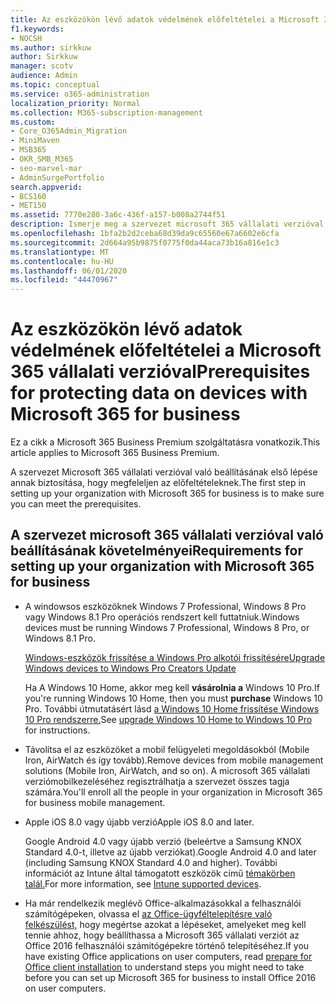 ```yaml
---
title: Az eszközökön lévő adatok védelmének előfeltételei a Microsoft 365 vállalati verzióval
f1.keywords:
- NOCSH
ms.author: sirkkuw
author: Sirkkuw
manager: scotv
audience: Admin
ms.topic: conceptual
ms.service: o365-administration
localization_priority: Normal
ms.collection: M365-subscription-management
ms.custom:
- Core_O365Admin_Migration
- MiniMaven
- MSB365
- OKR_SMB_M365
- seo-marvel-mar
- AdminSurgePortfolio
search.appverid:
- BCS160
- MET150
ms.assetid: 7770e280-3a6c-436f-a157-b008a2744f51
description: Ismerje meg a szervezet microsoft 365 vállalati verzióval történő beállításának és a munkahelyi adatok védelmének követelményeit a felhasználók eszközein.
ms.openlocfilehash: 1bfa2b2d2ceba68d39da9c65560e67a6602e6cfa
ms.sourcegitcommit: 2d664a95b9875f0775f0da44aca73b16a816e1c3
ms.translationtype: MT
ms.contentlocale: hu-HU
ms.lasthandoff: 06/01/2020
ms.locfileid: "44470967"
---
```

# <a name="prerequisites-for-protecting-data-on-devices-with-microsoft-365-for-business"></a><span data-ttu-id="f5a10-103">Az eszközökön lévő adatok védelmének előfeltételei a Microsoft 365 vállalati verzióval</span><span class="sxs-lookup"><span data-stu-id="f5a10-103">Prerequisites for protecting data on devices with Microsoft 365 for business</span></span>

<span data-ttu-id="f5a10-104">Ez a cikk a Microsoft 365 Business Premium szolgáltatásra vonatkozik.</span><span class="sxs-lookup"><span data-stu-id="f5a10-104">This article applies to Microsoft 365 Business Premium.</span></span>

<span data-ttu-id="f5a10-105">A szervezet Microsoft 365 vállalati verzióval való beállításának első lépése annak biztosítása, hogy megfeleljen az előfeltételeknek.</span><span class="sxs-lookup"><span data-stu-id="f5a10-105">The first step in setting up your organization with Microsoft 365 for business is to make sure you can meet the prerequisites.</span></span>
  
## <a name="requirements-for-setting-up-your-organization-with-microsoft-365-for-business"></a><span data-ttu-id="f5a10-106">A szervezet microsoft 365 vállalati verzióval való beállításának követelményei</span><span class="sxs-lookup"><span data-stu-id="f5a10-106">Requirements for setting up your organization with Microsoft 365 for business</span></span>

- <span data-ttu-id="f5a10-107">A windowsos eszközöknek Windows 7 Professional, Windows 8 Pro vagy Windows 8.1 Pro operációs rendszert kell futtatniuk.</span><span class="sxs-lookup"><span data-stu-id="f5a10-107">Windows devices must be running Windows 7 Professional, Windows 8 Pro, or Windows 8.1 Pro.</span></span>
    
    [<span data-ttu-id="f5a10-108">Windows-eszközök frissítése a Windows Pro alkotói frissítésére</span><span class="sxs-lookup"><span data-stu-id="f5a10-108">Upgrade Windows devices to Windows Pro Creators Update</span></span>](upgrade-to-windows-pro-creators-update.md)
    
    <span data-ttu-id="f5a10-109">Ha A Windows 10 Home, akkor meg kell **vásárolnia a** Windows 10 Pro.</span><span class="sxs-lookup"><span data-stu-id="f5a10-109">If you're running Windows 10 Home, then you must **purchase** Windows  10 Pro.</span></span> <span data-ttu-id="f5a10-110">További útmutatásért lásd [a Windows 10 Home frissítése Windows 10 Pro rendszerre.](https://support.office.com/article/0aee10c1-4d34-43ee-a325-579c6c2df90e?ui=en-US&rs=en-US&ad=US)</span><span class="sxs-lookup"><span data-stu-id="f5a10-110">See [upgrade Windows 10 Home to Windows 10 Pro](https://support.office.com/article/0aee10c1-4d34-43ee-a325-579c6c2df90e?ui=en-US&rs=en-US&ad=US) for instructions.</span></span> 
    
- <span data-ttu-id="f5a10-111">Távolítsa el az eszközöket a mobil felügyeleti megoldásokból (Mobile Iron, AirWatch és így tovább).</span><span class="sxs-lookup"><span data-stu-id="f5a10-111">Remove devices from mobile management solutions (Mobile Iron, AirWatch, and so on).</span></span> <span data-ttu-id="f5a10-112">A microsoft 365 vállalati verziómobilkezeléséhez regisztrálhatja a szervezet összes tagja számára.</span><span class="sxs-lookup"><span data-stu-id="f5a10-112">You'll enroll all the people in your organization in Microsoft 365 for business mobile management.</span></span>
    
- <span data-ttu-id="f5a10-113">Apple iOS 8.0 vagy újabb verzió</span><span class="sxs-lookup"><span data-stu-id="f5a10-113">Apple iOS 8.0 and later.</span></span>
    
    <span data-ttu-id="f5a10-114">Google Android 4.0 vagy újabb verzió (beleértve a Samsung KNOX Standard 4.0-t, illetve az újabb verziókat).</span><span class="sxs-lookup"><span data-stu-id="f5a10-114">Google Android 4.0 and later (including Samsung KNOX Standard 4.0 and higher).</span></span> <span data-ttu-id="f5a10-115">További információt az Intune által támogatott eszközök című [témakörben talál.](https://go.microsoft.com/fwlink/p/?linkid=852307)</span><span class="sxs-lookup"><span data-stu-id="f5a10-115">For more information, see [Intune supported devices](https://go.microsoft.com/fwlink/p/?linkid=852307).</span></span>
    
- <span data-ttu-id="f5a10-116">Ha már rendelkezik meglévő Office-alkalmazásokkal a felhasználói számítógépeken, olvassa el [az Office-ügyféltelepítésre való felkészülést,](prepare-for-office-client-deployment.md) hogy megértse azokat a lépéseket, amelyeket meg kell tennie ahhoz, hogy beállíthassa a Microsoft 365 vállalati verziót az Office 2016 felhasználói számítógépekre történő telepítéséhez.</span><span class="sxs-lookup"><span data-stu-id="f5a10-116">If you have existing Office applications on user computers, read [prepare for Office client installation](prepare-for-office-client-deployment.md) to understand steps you might need to take before you can set up Microsoft 365 for business to install Office 2016 on user computers.</span></span> 
